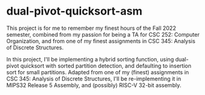 # dual-pivot-quicksort-asm

This project is for me to remember my finest hours of the Fall 2022 semester, combined from my passion for being a TA for CSC 252: Computer Organization, and from one of my finest assignments in CSC 345: Analysis of Discrete Structures. 

In this project, I'll be implementing a hybrid sorting function, using dual-pivot quicksort with sorted partition detection, and defaulting to insertion sort for small partitions. Adapted from one of my (finest) assignments in CSC 345: Analysis of Discrete Structures, I'll be re-implementing it in MIPS32 Release 5 Assembly, and (possibly) RISC-V 32-bit assembly. 
